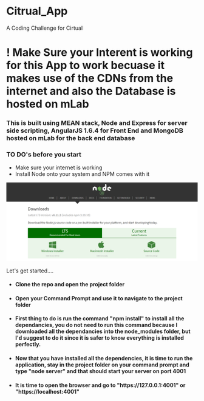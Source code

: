 # Citrual_App
A Coding Challenge for Cirtual

<h1>! Make Sure your Interent is working for this 
App to work becuase it makes use of the CDNs from the internet and also the Database is hosted on mLab</h1>

<h3>This is built using MEAN stack, Node and Express for server side scripting, 
AngularJS 1.6.4 for Front End and MongoDB hosted on mLab for the back end database </h3>

<h3>TO DO's before you start</h3>

<ul>
    <li>Make sure your internet is working</li>
    <li>Install Node onto your system and NPM comes with it</li>
</ul>

<a href="https://nodejs.org/en/"><img src="./project_images/nodeDownload.PNG"></a>

<p>Let's get started....</p>

<ul>
    <li><h4>Clone the repo and open the project folder</h4></li>
    <li><h4>Open your Command Prompt and use it to navigate to the project folder</h4></li>
    <li>
        <h4>First thing to do is run the command "npm install" to install all the dependancies, you do not need to run this command because I downloaded all the dependancies into the node_modules folder, but I'd suggest to do it since it is safer to know everything is installed perfectly.</h4>
    </li>
    <li><h4>Now that you have installed all the dependencies, it is time to run the application, stay in the project folder on your command prompt and type "node server" and that should start your server on port 4001</h4></li>
    <li><h4>It is time to open the browser and go to "https://127.0.0.1:4001" or "https://localhost:4001"</h4></li>
</ul>
